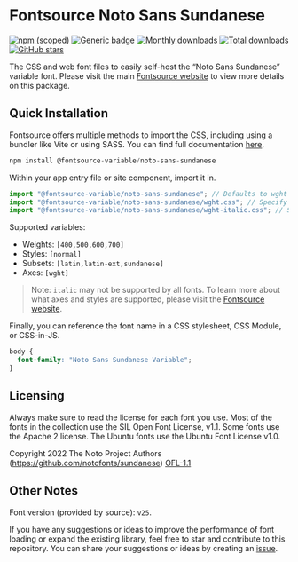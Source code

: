 # Fontsource Noto Sans Sundanese

[![npm (scoped)](https://img.shields.io/npm/v/@fontsource-variable/noto-sans-sundanese?color=brightgreen)](https://www.npmjs.com/package/@fontsource-variable/noto-sans-sundanese) [![Generic badge](https://img.shields.io/badge/fontsource-passing-brightgreen)](https://github.com/fontsource/fontsource) [![Monthly downloads](https://badgen.net/npm/dm/@fontsource-variable/noto-sans-sundanese)](https://github.com/fontsource/fontsource) [![Total downloads](https://badgen.net/npm/dt/@fontsource-variable/noto-sans-sundanese)](https://github.com/fontsource/fontsource) [![GitHub stars](https://img.shields.io/github/stars/fontsource/fontsource.svg?style=social&label=Star)](https://github.com/fontsource/fontsource/stargazers)

The CSS and web font files to easily self-host the “Noto Sans Sundanese” variable font. Please visit the main [Fontsource website](https://fontsource.org/fonts/noto-sans-sundanese) to view more details on this package.

## Quick Installation

Fontsource offers multiple methods to import the CSS, including using a bundler like Vite or using SASS. You can find full documentation [here](https://fontsource.org/docs/getting-started/introduction).

```javascript
npm install @fontsource-variable/noto-sans-sundanese
```

Within your app entry file or site component, import it in.

```javascript
import "@fontsource-variable/noto-sans-sundanese"; // Defaults to wght axis
import "@fontsource-variable/noto-sans-sundanese/wght.css"; // Specify axis
import "@fontsource-variable/noto-sans-sundanese/wght-italic.css"; // Specify axis and style
```

Supported variables:
- Weights: `[400,500,600,700]`
- Styles: `[normal]`
- Subsets: `[latin,latin-ext,sundanese]`
- Axes: `[wght]`

> Note: `italic` may not be supported by all fonts. To learn more about what axes and styles are supported, please visit the [Fontsource website](https://fontsource.org/fonts/noto-sans-sundanese).

Finally, you can reference the font name in a CSS stylesheet, CSS Module, or CSS-in-JS.

```css
body {
  font-family: "Noto Sans Sundanese Variable";
}
```

## Licensing
Always make sure to read the license for each font you use. Most of the fonts in the collection use the SIL Open Font License, v1.1. Some fonts use the Apache 2 license. The Ubuntu fonts use the Ubuntu Font License v1.0.

Copyright 2022 The Noto Project Authors (https://github.com/notofonts/sundanese)
[OFL-1.1](http://scripts.sil.org/OFL)

## Other Notes
Font version (provided by source): `v25`.

If you have any suggestions or ideas to improve the performance of font loading or expand the existing library, feel free to star and contribute to this repository. You can share your suggestions or ideas by creating an [issue](https://github.com/fontsource/fontsource/issues).